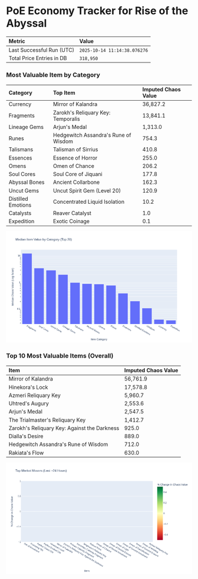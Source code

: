 # PoE Economy Tracker for Rise of the Abyssal

<!-- START_MAINTENANCE -->
| Metric | Value |
|:---|:---|
| Last Successful Run (UTC) | `2025-10-14 11:14:38.076276` |
| Total Price Entries in DB | `318,950` |

<!-- END_MAINTENANCE -->

<!-- START_DATAFRAME_DEBUG -->
<!-- END_DATAFRAME_DEBUG -->

<!-- START_CATEGORY_ANALYSIS -->
### Most Valuable Item by Category
| Category | Top Item | Imputed Chaos Value |
| :--- | :--- | :--- |
| Currency | Mirror of Kalandra | 36,827.2 |
| Fragments | Zarokh's Reliquary Key: Temporalis | 13,841.1 |
| Lineage Gems | Arjun's Medal | 1,313.0 |
| Runes | Hedgewitch Assandra's Rune of Wisdom | 754.3 |
| Talismans | Talisman of Sirrius | 410.8 |
| Essences | Essence of Horror | 255.0 |
| Omens | Omen of Chance | 206.2 |
| Soul Cores | Soul Core of Jiquani | 177.8 |
| Abyssal Bones | Ancient Collarbone | 162.3 |
| Uncut Gems | Uncut Spirit Gem (Level 20) | 120.9 |
| Distilled Emotions | Concentrated Liquid Isolation | 10.2 |
| Catalysts | Reaver Catalyst | 1.0 |
| Expedition | Exotic Coinage | 0.1 |


![Category Analysis Chart](charts/category_analysis.png)
<!-- END_ANALYSIS -->

<!-- START_ANALYSIS -->
### Top 10 Most Valuable Items (Overall)
| Item | Imputed Chaos Value |
| :--- | :--- |
| Mirror of Kalandra | 56,761.9 |
| Hinekora's Lock | 17,578.8 |
| Azmeri Reliquary Key | 5,960.7 |
| Uhtred's Augury | 2,553.6 |
| Arjun's Medal | 2,547.5 |
| The Trialmaster's Reliquary Key | 1,412.7 |
| Zarokh's Reliquary Key: Against the Darkness | 925.0 |
| Dialla's Desire | 889.0 |
| Hedgewitch Assandra's Rune of Wisdom | 712.0 |
| Rakiata's Flow | 630.0 |


![Market Movers Chart](charts/market_movers.png)
<!-- END_ANALYSIS -->
